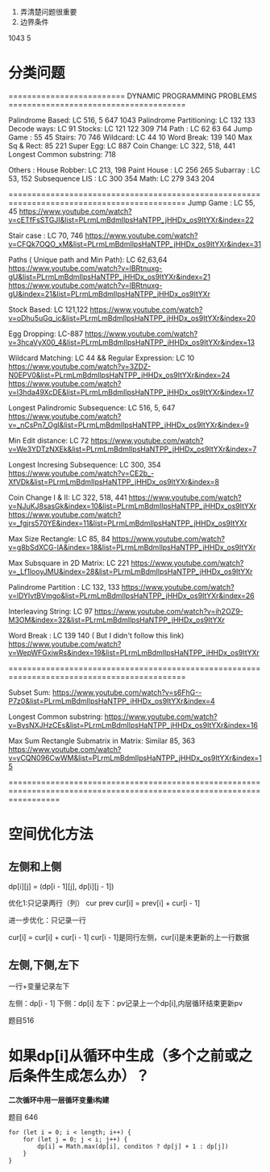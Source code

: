 1. 弄清楚问题很重要
2. 边界条件

1043 5


# 分类问题

========================= DYNAMIC PROGRAMMING PROBLEMS ======================================

Palindrome Based: LC 516, 5 647 1043
Palindrome Partitioning: LC 132 133
Decode ways: LC 91
Stocks: LC 121 122 309 714
Path : LC 62 63 64
Jump Game : 55 45
Stairs: 70 746
Wildcard: LC 44 10
Word Break: 139 140
Max Sq & Rect: 85 221
Super Egg: LC 887
Coin Change: LC 322, 518, 441
Longest Common substring: 718

Others :
House Robber: LC 213, 198
Paint House : LC 256 265
Subarray : LC 53, 152
Subsequence LIS : LC 300 354
Math: LC 279 343 204

============================================================================================
Jump Game : LC 55, 45
https://www.youtube.com/watch?v=cETfFsSTGJI&list=PLrmLmBdmIlpsHaNTPP_jHHDx_os9ItYXr&index=22



Stair case : LC 70, 746
https://www.youtube.com/watch?v=CFQk7OQO_xM&list=PLrmLmBdmIlpsHaNTPP_jHHDx_os9ItYXr&index=31



Paths ( Unique path and Min Path): LC 62,63,64
https://www.youtube.com/watch?v=lBRtnuxg-gU&list=PLrmLmBdmIlpsHaNTPP_jHHDx_os9ItYXr&index=21
https://www.youtube.com/watch?v=lBRtnuxg-gU&index=21&list=PLrmLmBdmIlpsHaNTPP_jHHDx_os9ItYXr



Stock Based: LC 121,122
https://www.youtube.com/watch?v=oDhu5uGq_ic&list=PLrmLmBdmIlpsHaNTPP_jHHDx_os9ItYXr&index=20



Egg Dropping: LC-887
https://www.youtube.com/watch?v=3hcaVyX00_4&list=PLrmLmBdmIlpsHaNTPP_jHHDx_os9ItYXr&index=13



Wildcard Matching: LC 44 && Regular Expression: LC 10
https://www.youtube.com/watch?v=3ZDZ-N0EPV0&list=PLrmLmBdmIlpsHaNTPP_jHHDx_os9ItYXr&index=24
https://www.youtube.com/watch?v=l3hda49XcDE&list=PLrmLmBdmIlpsHaNTPP_jHHDx_os9ItYXr&index=17





Longest Palindromic Subsequence: LC 516, 5, 647
https://www.youtube.com/watch?v=_nCsPn7_OgI&list=PLrmLmBdmIlpsHaNTPP_jHHDx_os9ItYXr&index=9

Min Edit distance: LC 72
https://www.youtube.com/watch?v=We3YDTzNXEk&list=PLrmLmBdmIlpsHaNTPP_jHHDx_os9ItYXr&index=7



Longest Incresing Subsequence: LC 300, 354
https://www.youtube.com/watch?v=CE2b_-XfVDk&list=PLrmLmBdmIlpsHaNTPP_jHHDx_os9ItYXr&index=8



Coin Change I & II: LC 322, 518, 441
https://www.youtube.com/watch?v=NJuKJ8sasGk&index=10&list=PLrmLmBdmIlpsHaNTPP_jHHDx_os9ItYXr
https://www.youtube.com/watch?v=_fgjrs570YE&index=11&list=PLrmLmBdmIlpsHaNTPP_jHHDx_os9ItYXr



Max Size Rectangle: LC 85, 84
https://www.youtube.com/watch?v=g8bSdXCG-lA&index=18&list=PLrmLmBdmIlpsHaNTPP_jHHDx_os9ItYXr



Max Subsquare in 2D Matrix: LC 221
https://www.youtube.com/watch?v=_Lf1looyJMU&index=28&list=PLrmLmBdmIlpsHaNTPP_jHHDx_os9ItYXr

Palindrome Partition : LC 132, 133
https://www.youtube.com/watch?v=lDYIvtBVmgo&list=PLrmLmBdmIlpsHaNTPP_jHHDx_os9ItYXr&index=26



Interleaving String: LC 97
https://www.youtube.com/watch?v=ih2OZ9-M3OM&index=32&list=PLrmLmBdmIlpsHaNTPP_jHHDx_os9ItYXr



Word Break : LC 139 140 ( But I didn't follow this link)
https://www.youtube.com/watch?v=WepWFGxiwRs&index=19&list=PLrmLmBdmIlpsHaNTPP_jHHDx_os9ItYXr



============================================================================================

Subset Sum:
https://www.youtube.com/watch?v=s6FhG--P7z0&list=PLrmLmBdmIlpsHaNTPP_jHHDx_os9ItYXr&index=4



Longest Common substring:
https://www.youtube.com/watch?v=BysNXJHzCEs&list=PLrmLmBdmIlpsHaNTPP_jHHDx_os9ItYXr&index=16



Max Sum Rectangle Submatrix in Matrix: Similar 85, 363
https://www.youtube.com/watch?v=yCQN096CwWM&list=PLrmLmBdmIlpsHaNTPP_jHHDx_os9ItYXr&index=15



=======================================================================================================================

# 空间优化方法
## 左侧和上侧
dp[i][j] = (dp[i - 1][j], dp[i][j - 1])

优化1:只记录两行（列）
cur
prev
cur[i] = prev[i] + cur[i - 1]

进一步优化：只记录一行

cur[i] = cur[i] + cur[i - 1]
cur[i - 1]是同行左侧，cur[i]是未更新的上一行数据

## 左侧,下侧,左下
一行+变量记录左下

左侧：dp[i - 1]
下侧：dp[i]
左下：pv记录上一个dp[i],内层循环结束更新pv

题目516

# 如果dp[i]从循环中生成（多个之前或之后条件生成怎么办）？

**二次循环中用一层循环变量i构建**

题目 646

    for (let i = 0; i < length; i++) {
        for (let j = 0; j < i; j++) {
            dp[i] = Math.max(dp[i], conditon ? dp[j] + 1 : dp[j])
        }
    }
